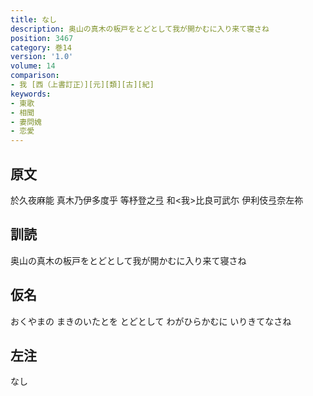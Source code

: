 ```yaml
---
title: なし
description: 奥山の真木の板戸をとどとして我が開かむに入り来て寝さね
position: 3467
category: 巻14
version: '1.0'
volume: 14
comparison:
- 我 [西（上書訂正）][元][類][古][紀]
keywords:
- 東歌
- 相聞
- 妻問媿
- 恋愛
---
```


## 原文

於久夜麻能 真木乃伊多度乎 等杼登之弖 和<我>比良可武尓 伊利伎弖奈左祢

## 訓読

奥山の真木の板戸をとどとして我が開かむに入り来て寝さね

## 仮名

おくやまの まきのいたとを とどとして わがひらかむに いりきてなさね

## 左注

なし
